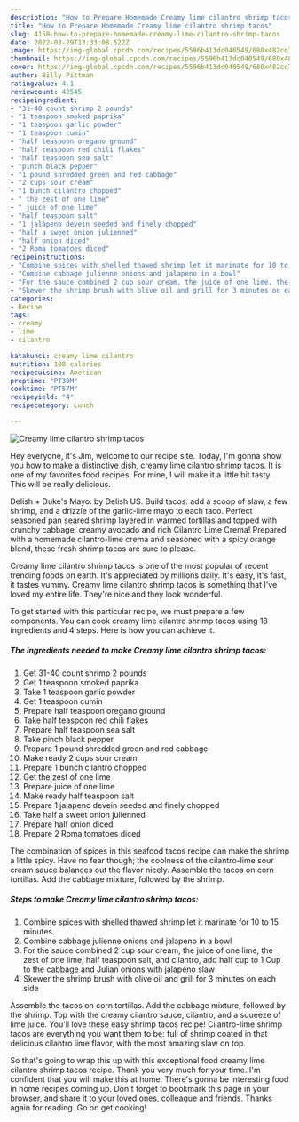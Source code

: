 ```yaml
---
description: "How to Prepare Homemade Creamy lime cilantro shrimp tacos"
title: "How to Prepare Homemade Creamy lime cilantro shrimp tacos"
slug: 4158-how-to-prepare-homemade-creamy-lime-cilantro-shrimp-tacos
date: 2022-03-29T13:33:08.522Z
image: https://img-global.cpcdn.com/recipes/5596b413dc040549/680x482cq70/creamy-lime-cilantro-shrimp-tacos-recipe-main-photo.jpg
thumbnail: https://img-global.cpcdn.com/recipes/5596b413dc040549/680x482cq70/creamy-lime-cilantro-shrimp-tacos-recipe-main-photo.jpg
cover: https://img-global.cpcdn.com/recipes/5596b413dc040549/680x482cq70/creamy-lime-cilantro-shrimp-tacos-recipe-main-photo.jpg
author: Billy Pittman
ratingvalue: 4.1
reviewcount: 42545
recipeingredient:
- "31-40 count shrimp 2 pounds"
- "1 teaspoon smoked paprika"
- "1 teaspoon garlic powder"
- "1 teaspoon cumin"
- "half teaspoon oregano ground"
- "half teaspoon red chili flakes"
- "half teaspoon sea salt"
- "pinch black pepper"
- "1 pound shredded green and red cabbage"
- "2 cups sour cream"
- "1 bunch cilantro chopped"
- " the zest of one lime"
- " juice of one lime"
- "half teaspoon salt"
- "1 jalapeno devein seeded and finely chopped"
- "half a sweet onion julienned"
- "half onion diced"
- "2 Roma tomatoes diced"
recipeinstructions:
- "Combine spices with shelled thawed shrimp let it marinate for 10 to 15 minutes"
- "Combine cabbage julienne onions and jalapeno in a bowl"
- "For the sauce combined 2 cup sour cream, the juice of one lime, the zest of one lime, half teaspoon salt, and cilantro, add half cup to 1 Cup to the cabbage and Julian onions with jalapeno slaw"
- "Skewer the shrimp brush with olive oil and grill for 3 minutes on each side"
categories:
- Recipe
tags:
- creamy
- lime
- cilantro

katakunci: creamy lime cilantro 
nutrition: 108 calories
recipecuisine: American
preptime: "PT30M"
cooktime: "PT57M"
recipeyield: "4"
recipecategory: Lunch

---
```



![Creamy lime cilantro shrimp tacos](https://img-global.cpcdn.com/recipes/5596b413dc040549/680x482cq70/creamy-lime-cilantro-shrimp-tacos-recipe-main-photo.jpg)

Hey everyone, it's Jim, welcome to our recipe site. Today, I'm gonna show you how to make a distinctive dish, creamy lime cilantro shrimp tacos. It is one of my favorites food recipes. For mine, I will make it a little bit tasty. This will be really delicious.

Delish + Duke&#39;s Mayo. by Delish US. Build tacos: add a scoop of slaw, a few shrimp, and a drizzle of the garlic-lime mayo to each taco. Perfect seasoned pan seared shrimp layered in warmed tortillas and topped with crunchy cabbage, creamy avocado and rich Cilantro Lime Crema! Prepared with a homemade cilantro-lime crema and seasoned with a spicy orange blend, these fresh shrimp tacos are sure to please.

Creamy lime cilantro shrimp tacos is one of the most popular of recent trending foods on earth. It's appreciated by millions daily. It's easy, it's fast, it tastes yummy. Creamy lime cilantro shrimp tacos is something that I've loved my entire life. They're nice and they look wonderful.


To get started with this particular recipe, we must prepare a few components. You can cook creamy lime cilantro shrimp tacos using 18 ingredients and 4 steps. Here is how you can achieve it.

<!--inarticleads1-->

##### The ingredients needed to make Creamy lime cilantro shrimp tacos:

1. Get 31-40 count shrimp 2 pounds
1. Get 1 teaspoon smoked paprika
1. Take 1 teaspoon garlic powder
1. Get 1 teaspoon cumin
1. Prepare half teaspoon oregano ground
1. Take half teaspoon red chili flakes
1. Prepare half teaspoon sea salt
1. Take pinch black pepper
1. Prepare 1 pound shredded green and red cabbage
1. Make ready 2 cups sour cream
1. Prepare 1 bunch cilantro chopped
1. Get  the zest of one lime
1. Prepare  juice of one lime
1. Make ready half teaspoon salt
1. Prepare 1 jalapeno devein seeded and finely chopped
1. Take half a sweet onion julienned
1. Prepare half onion diced
1. Prepare 2 Roma tomatoes diced


The combination of spices in this seafood tacos recipe can make the shrimp a little spicy. Have no fear though; the coolness of the cilantro-lime sour cream sauce balances out the flavor nicely. Assemble the tacos on corn tortillas. Add the cabbage mixture, followed by the shrimp. 

<!--inarticleads2-->

##### Steps to make Creamy lime cilantro shrimp tacos:

1. Combine spices with shelled thawed shrimp let it marinate for 10 to 15 minutes
1. Combine cabbage julienne onions and jalapeno in a bowl
1. For the sauce combined 2 cup sour cream, the juice of one lime, the zest of one lime, half teaspoon salt, and cilantro, add half cup to 1 Cup to the cabbage and Julian onions with jalapeno slaw
1. Skewer the shrimp brush with olive oil and grill for 3 minutes on each side


Assemble the tacos on corn tortillas. Add the cabbage mixture, followed by the shrimp. Top with the creamy cilantro sauce, cilantro, and a squeeze of lime juice. You&#39;ll love these easy shrimp tacos recipe! Cilantro-lime shrimp tacos are everything you want them to be: full of shrimp coated in that delicious cilantro lime flavor, with the most amazing slaw on top. 

So that's going to wrap this up with this exceptional food creamy lime cilantro shrimp tacos recipe. Thank you very much for your time. I'm confident that you will make this at home. There's gonna be interesting food in home recipes coming up. Don't forget to bookmark this page in your browser, and share it to your loved ones, colleague and friends. Thanks again for reading. Go on get cooking!
